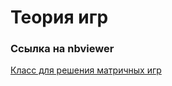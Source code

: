 # Теория игр

### Ссылка на nbviewer

[Класс для решения матричных игр](https://nbviewer.jupyter.org/github/donquant/GameTheory/blob/main/matrix_games.ipynb)
